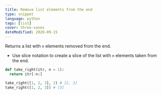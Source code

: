 ```yaml
---
title: Remove list elements from the end
type: snippet
language: python
tags: [list]
cover: three-vases
dateModified: 2020-09-15
---
```


Returns a list with `n` elements removed from the end.

- Use slice notation to create a slice of the list with `n` elements taken from the end.

```py
def take_right(itr, n = 1):
  return itr[-n:]

take_right([1, 2, 3], 2) # [2, 3]
take_right([1, 2, 3]) # [3]
```
